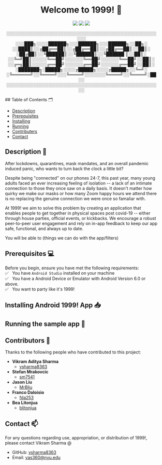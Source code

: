 <h1 align="center">Welcome to 1999! 👋</h1>

<p align="center">
  <img src="https://img.shields.io/badge/Language-Java-brightgreen" />
  <img src="https://img.shields.io/badge/Platform-Android-blue" />
  <img src="https://img.shields.io/badge/Contributers-5-red" />
</p>

<p align="center">
  ░░░░░░░░░░░░░░░░░░░░░░░░░░░░░░░░░░░░░░░░░░░░░░░░░░░░░<br/>
  ░░░███╗░░░░██████╗░░░██████╗░░░██████╗░░██╗░<br/>
  ░░████║░░╔██╔══██║░░╔██╔══██║░░╔██╔══██║░░██║░<br/>
  ░██╔██║░░╚██████║░░╚██████║░░╚██████ ║░░██║░<br/>
  ░░╚═╝██║░░░░░╚══██╝░░░░░░╚══██╝░░░░░░╚══██╝░░██║░<br/>
  ░░╔═╗██║░░░░░╔══██╝░░░░░░╔══██╝░░░░░░╔══██╝░░██║░<br/>
  ░███████╗░█████╗░░░░╔█████╗░░░░╔█████╗░░╚═╝░<br/>
  ░╚══════╝░░╚════╝░░░╚════╝░░░░░░░╚════╝░░╚════╝░██░░<br/>
  ░░░░░░░░░░░░░░░░░░░░░░░░░░░░░░░░░░░░░░░░░░░░░░░░░░░░<br/>
</p>
## Table of Contents 🗂

  * [Description](https://github.com/sm7541/Readme#description-)<br/>
  * [Prerequisites](https://github.com/sm7541/Readme#prerequisites-)<br/>
  * [Installing](https://github.com/sm7541/Readme#installing-android-1999-app-)<br/>
  * [Running](https://github.com/sm7541/Readme#running-the-sample-app-)<br/>
  * [Contributers](https://github.com/sm7541/Readme#contributors-)<br/>
  * [Contact](https://github.com/sm7541/Readme#contributors-)<br/>

## Description 📝

After lockdowns, quarantines, mask mandates, and an overall pandemic induced panic, who wants to turn back the clock a little bit?

Despite being "connected" on our phones 24-7, this past year, many young adults faced an ever increasing feeling of isolation -- a lack of an intimate connection to those they once saw on a daily basis. It doesn't matter how quirky we make our masks or how many Zoom happy hours we attend there is no replacing the genuine connection we were once so famaliar with.

At 1999! we aim to solve this problem by creating an application that enables people to get together in physical spaces post covid-19 -- either through house parties, official events, or kickbacks. We encourage a robust peer-to-peer user engagement and rely on in-app feedback to keep our app safe, functional, and always up to date. 

You will be able to (things we can do with the app/filters)

## Prerequisites 💻

Before you begin, ensure you have met the following requirements:<br/>
✅ &nbsp; You have `Android Studio` installed on your machine <br/>
✅ &nbsp; You have a Android Device or Emulator with Android Version 6.0 or above. <br/>
✅ &nbsp; You want to party like it's 1999! <br/>

## Installing Android 1999! App 📥

## Running the sample app 🚀

## Contributors 🤝 
Thanks to the following people who have contributed to this project:<br/>
* **Vikram Aditya Sharma**
  * [vsharma8363](https://github.com/vsharma8363)<br/>
* **Stefan Mrakovcic**
  * [sm7541](https://github.com/sm7541) <br/>
* **Jason Liu**
  * [MrBliu](https://github.com/MrBliu)<br/>
* **Franco Daloisio**
  * [fda253](https://github.com/fda253)<br/>
* **Bea Litonjua**
  * [blitonjua](https://github.com/blitonjua)<br/>

## Contact 📫
For any questions regarding use, appropriation, or distribution of 1999!, please contact Vikram Sharma @
* GitHub: [vsharma8363](https://github.com/vsharma8363)
* Email: vas360@nyu.edu
